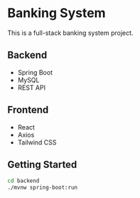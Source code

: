 # Banking System

This is a full-stack banking system project.

## Backend
- Spring Boot
- MySQL
- REST API

## Frontend
- React
- Axios
- Tailwind CSS

## Getting Started

```bash
cd backend
./mvnw spring-boot:run
